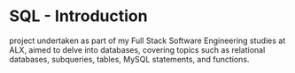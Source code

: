 # SQL - Introduction 
project undertaken as part of my Full Stack Software Engineering studies at ALX, aimed to delve into databases, covering topics such as relational databases, subqueries, tables, MySQL statements, and functions.
